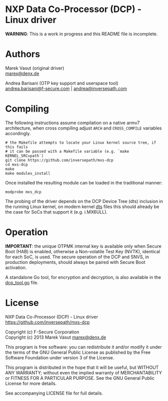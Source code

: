 NXP Data Co-Processor (DCP) - Linux driver
==========================================

**WARNING**: This is a work in progress and this README file is incomplete.

Authors
=======

Marek Vasut (original driver)  
marex@denx.de  

Andrea Barisani (OTP key support and userspace tool)  
andrea.barisani@f-secure.com | andrea@inversepath.com  

Compiling
=========

The following instructions assume compilation on a native armv7 architecture,
when cross compiling adjust `ARCH` and `CROSS_COMPILE` variables accordingly.

```
# the Makefile attempts to locate your Linux kernel source tree, if this fails
# it can be passed with a Makefile variable (e.g. `make KERNEL_SRC=path`)
git clone https://github.com/inversepath/mxs-dcp
cd mxs-dcp
make
make modules_install
```

Once installed the resulting module can be loaded in the traditional manner:

```
modprobe mxs_dcp
```

The probing of the driver depends on the DCP Device Tree (dts) inclusion in
the running Linux kernel, on modern kernel
[dts](https://github.com/torvalds/linux/blob/v5.0/arch/arm/boot/dts/imx6ull.dtsi#L42-L50)
files this should already be the case for SoCs that support it (e.g. i.MX6ULL).

Operation
=========

**IMPORTANT**: the unique OTPMK internal key is available only when Secure Boot
(HAB) is enabled, otherwise a Non-volatile Test Key (NVTK), identical for each
SoC, is used. The secure operation of the DCP and SNVS, in production
deployments, should always be paired with Secure Boot activation.

A standalone Go tool, for encryption and decryption, is also available in the
[dcp_tool.go](https://github.com/inversepath/mxs-dcp/blob/master/dcp_tool.go)
file.

License
=======

NXP Data Co-Processor (DCP) - Linux driver
https://github.com/inversepath/mxs-dcp

Copyright (c) F-Secure Corporation  
Copyright (c) 2013 Marek Vasut <marex@denx.de>  

This program is free software: you can redistribute it and/or modify it under
the terms of the GNU General Public License as published by the Free Software
Foundation under version 3 of the License.

This program is distributed in the hope that it will be useful, but WITHOUT ANY
WARRANTY; without even the implied warranty of MERCHANTABILITY or FITNESS FOR A
PARTICULAR PURPOSE. See the GNU General Public License for more details.

See accompanying LICENSE file for full details.
